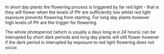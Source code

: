 In short day plants the flowering process is triggered by far red light - that is they will flower
when the levels of Pfr are sufficiently low whilst red light exposure prevents flowering from
starting. For long day plants however high levels of Pfr are the trigger for flowering. 

The whole photoperiod (which is usually a days long ie.e 24 hours) can be interupted by short dark
periods and long day plants will still flower however if the dark period is interupted by exposure
to red light flowering does not occur.